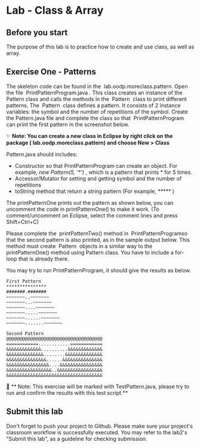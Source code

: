Lab - Class & Array
==========

Before you start
----------
The purpose of this lab is to practice how to create and use class, as well as array.


Exercise One - Patterns
--------------------
The skeleton code can be found in the ​ lab.oodp.moreclass.pattern.
Open the file ​ PrintPatternProgram.java​ . This class creates an instance of the ​ Pattern
class and calls the methods in the ​ Pattern ​ class to print different patterns.
The ​ Pattern ​ class defines a pattern. It consists of 2 instance variables: the symbol and the number of repetitions of the symbol. Create the ​Pattern.java file and complete the
class so that ​ PrintPatternProgram ​ can print the first pattern in the screenshot below. 

:sparkles: **Note: You can create a new class in Eclipse by right click on the package ( lab.oodp.moreclass.pattern) and choose New > Class**

Pattern.java should includes:
- Constructor so that PrintPatternProgram can create an object. For example,  _new Pattern(5, '*')_ , which is a pattern that prints * for 5 times.
- Accessor/Mutator for setting and getting symbol and the number of repetitions
- toString method that return a string pattern (For example, _*****_ )

The printPatternOne prints out the pattern as shown below, you can uncomment the code in printPatternOne() to make it work. (To comment/uncomment on Eclipse, select the comment lines and press Shift+Ctrl+C)

Please complete the ​ printPatternTwo() method in ​ PrintPatternProgram ​ so that the second pattern is also printed, as in the sample output below. This method must create ​ Pattern ​ objects in a similar way to the printPatternOne()​ method using Pattern class. You have to include a for-loop that is already there.

You may try to run PrintPatternProgram, it should give the results as below.

```
First Pattern
***************
#######.#######
~~~~~~~..~~~~~~~
~~~~~~~...~~~~~~~
~~~~~~~....~~~~~~~
~~~~~~~.....~~~~~~~
~~~~~~~......~~~~~~~
~~~~~~~.......~~~~~~~

Second Pattern
@@@@@@@@@@@@@@@@@@@@@@@@@@@@@@@@@@@@
============............============
&&&&&&&&&&&&&..........&&&&&&&&&&&&&
&&&&&&&&&&&&&&........&&&&&&&&&&&&&&
&&&&&&&&&&&&&&&......&&&&&&&&&&&&&&&
&&&&&&&&&&&&&&&&....&&&&&&&&&&&&&&&&
&&&&&&&&&&&&&&&&&..&&&&&&&&&&&&&&&&&
&&&&&&&&&&&&&&&&&&&&&&&&&&&&&&&&&&&&
```

:rocket: ** Note: This exercise will be marked with TestPattern.java, please try to run and confirm the results with this test script.**

Submit this lab
------------------
Don't forget to push your project to Github. Please make sure your project's classroom workflow is successfully executed. You may refer to the lab2's "Submit this lab", as a guideline for checking submission.

